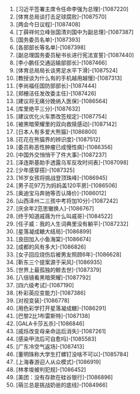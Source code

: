 
1. [习近平签署主席令任命李强为总理]-[1087220]
1. [体育总局谈打击足球腐败]-[1087570]
1. [两会今日议程]-[1087408]
1. [丁薛祥何立峰张国清刘国中为副总理]-[1087387]
1. [国务委员名单]-[1087393]
1. [各部部长等名单]-[1087398]
1. [副总理国务委员秘书长进行宪法宣誓]-[1087440]
1. [李小鹏任交通运输部部长]-[1087466]
1. [体育总局局长谈男足水平下滑]-[1087524]
1. [教授谈为什么有的手机越用越慢]-[1087313]
1. [李尚福任国防部部长]-[1087444]
1. [郑栅洁任发改委主任]-[1087426]
1. [建议将无痛分娩纳入医保]-[1086564]
1. [库里绝平三分]-[1087632]
1. [建议优化火车票改签规定]-[1087754]
1. [被黑暗荣耀里的双向救赎感动]-[1087142]
1. [日本人有多爱大熊猫]-[1086800]
1. [花花在熊猫界的辨识度]-[1087512]
1. [委员称恶性肿瘤已成慢性病]-[1086356]
1. [中国外交悄悄干了件大事]-[1087237]
1. [泽连斯基助手透露乌军反攻时间表]-[1087098]
1. [少年感穿搭]-[1087325]
1. [16岁女孩将挑战登顶珠峰]-[1086945]
1. [男子花97万为妈妈盖120平房]-[1086506]
1. [奥迪宝马奔驰等否认降价]-[1086012]
1. [山西泽州二三孩中考将加10分]-[1087242]
1. [庆余年2范思辙换人]-[1086767]
1. [终于知道戚薇为什么叫戚哥]-[1084522]
1. [任子威：我的人生词典里没有躺平]-[1087232]
1. [星落凝成糖大结局]-[1086899]
1. [良田加入小鱼海棠]-[1086674]
1. [成都的风有多大]-[1086826]
1. [女子回应烧伤后被男友照顾6年]-[1086628]
1. [靳东三个提案源于采风]-[1086935]
1. [世界上最孤独的鲸去世]-[1087379]
1. [八倍镜看黑暗荣耀]-[1087792]
1. [四六级考试]-[1087190]
1. [朴彩英应变能力]-[1087386]
1. [对视变装]-[1086778]
1. [用色彩学打开星落凝成糖]-[1086291]
1. [巴黎2比1布雷斯特]-[1087138]
1. [GALA卡莎五杀]-[1086846]
1. [戚烁改变母亲命运后消失]-[1087261]
1. [感染甲流后可自愈吗]-[1085583]
1. [广东冷空气返场]-[1087413]
1. [董明珠称大学生打螺钉没啥不可以]-[1085784]
1. [上海春游迎人从众模式]-[1086919]
1. [林孝埈被判犯规]-[1086452]
1. [美团：没有存款在硅谷银行]-[1086896]
1. [萌兰总是挑战奶爸的底线]-[1084966]